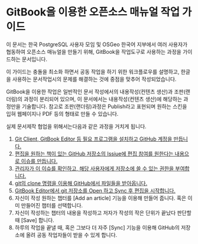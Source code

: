 # GitBook을 이용한 오픈소스 매뉴얼 작업 가이드

이 문서는 한국 PostgreSQL 사용자 모임 및 OSGeo 한국어 지부에서 여러 사용자가 협동하여 오픈소스 매뉴얼을 만들기 위해, GitBook을 작업도구로 사용하는 과정을 가이드하는 문서입니다.

이 가이드는 충돌을 최소화 하면서 공동 작업을 하기 위한 워크플로우를 설명하고, 한글을 사용하는 문서작업시의 문제를 해결하는 것에 중점을 맞추어 작성되었습니다.

GitBook을 이용한 작업은 일반적인 문서 작성에서의 내용작성\(컨텐츠 생산\)과 조판\(랜더링\)의 과정이 분리되어 있으며, 이 문서에서는 내용작성\(컨텐츠 생산\)에 해당하는 과정만을 기술합니다. 참고로 조판\(랜더링\)과정은 Publish라고 표현되며 원하는 스킨을 입혀 웹페이지나 PDF 등의 형태로 만들 수 있습니다.

실제 문서제작 협업을 위해서는다음과 같은 과정을 거치게 됩니다.

1. [Git Client, GitBook Editor 등 필요 프로그램을 설치하고 GitHub 계정을 만듭니다.](/program_account.md#install)
2. [편집을 원하는 책이 있는 GitHub 저장소의 Issiue에 편집 참여를 원한다는 내용으로 이슈를 만듭니다.](/github.md#account)
3. [관리자가 이 이슈를 확인하고, 해당 사용자에게 저장소에 쓸 수 있는 권한을 부여합니다.](/github.md#accept)
4. [git의 clone 명령을 이용해 GitHub에서 파일들을 받아옵니다.](/github.md#clone)
5. [GitBook Editor에서 git 저장소를 Open 하고 Sync 후 편집을 시작합니다.](/write_content.md#open)
6. 자신이 작성 원하는 챕터를 \[Add an article\] 기능을 이용해 만들어 줍니다. 혹은 이미 만들어진 챕터를 선택합니다.
7. 자신이 작성하는 챕터의 내용을 작성하고 저자가 작성의 작은 단위가 끝났다 판단할 때 \[Save\] 합니다.
8. 하루의 작업을 끝낼 때, 혹은 그보다 더 자주 \[Sync\] 기능을 이용해 GitHub의 저장소에 올려 공동 작업자들이 받을 수 있게 합니다.




